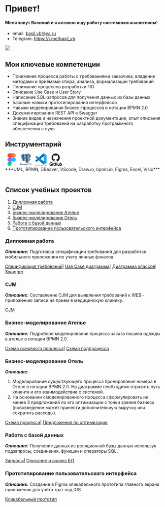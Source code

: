# Привет!
#### Меня зовут Василий и я активно ищу работу системным аналитиком!

* email: basil.vb@ya.ru
* Telegram: https://t.me/basil_vb 
<div id="badges">
  <a href="https://t.me/basil_vb">
    <img src="https://img.shields.io/badge/Telegram-blue?logo=telegram&logoColor=white&style=for-the-badge"/>
  </a>
</div>

## Мои ключевые компетенции

* Понимание процесса работы с требованиями заказчика, владение методами и приёмами сбора, анализа, формализации требований
* Понимание процессов разработки ПО
* Описание Use Case и User Story
* Написание SQL-запросов для получения данных из базы данных
* Базовые навыки прототипирования интерфейсов
* Навыки моделирования бизнес-процессов в нотации BPMN 2.0
* Документирование REST API в Swagger
* Знание видов и назначения проектной документации, опыт описания спецификации требований на разработку программного обеспечения с нуля

## Инструментарий

<div>
  <img src="https://github.com/devicons/devicon/blob/1119b9f84c0290e0f0b38982099a2bd027a48bf1/icons/figma/figma-original.svg" title="Figma" alt="Figma" width="40" height="40"/>&nbsp;
  <img src="https://github.com/devicons/devicon/blob/1119b9f84c0290e0f0b38982099a2bd027a48bf1/icons/postgresql/postgresql-original-wordmark.svg" title="PostgreSQL" alt="PostgreSQL" width="40" height="40"/>&nbsp;
  <img src="https://github.com/devicons/devicon/blob/master/icons/vscode/vscode-original-wordmark.svg" title="VSCode" alt="VSCode" width="40" height="40"/>&nbsp;
  <img src="https://github.com/devicons/devicon/blob/1119b9f84c0290e0f0b38982099a2bd027a48bf1/icons/github/github-original-wordmark.svg" title="GitHub" **alt="GitHub" width="40" height="40"/>
</div>
***UML, BPMN, DBeaver, VScode, Draw.io, bpmn.io, Figma, Excel, Visio*** 

<div id="header" align="center">
  <img src="https://komarev.com/ghpvc/?username=Basil518&style=flat-square&color=blue" alt=""/>
</div>

## Список учебных проектов
1. [Дипломная работа](#дипломная-работа)
2. [CJM](#cjm)
3. [Бизнес-моделирование Ателье](#бизнес-моделирование-ателье)
4. [Бизнес-моделирование Отель](#бизнес-моделирование-отель)
5. [Работа с базой данных](#работа-с-базой-данных)
6. [Прототипирование пользовательского интерфейса](#прототипирование-пользовательского-интерфейса)

### Дипломная работа
_**Описание:**_ Подготовка спецификации требований для разработки мобильного приложения по учету личных финасов.

[Спецификация требований](https://github.com/Basil518/Basil518/blob/a90ef8e01a4597006e2bb6ffcb050e5cdc48a663/1.%20SRS%20%D0%94%D0%B8%D0%BF%D0%BB%D0%BE%D0%BC%20%D0%91%D1%83%D1%85%D1%82%D0%B8%D1%8F%D1%80%D0%BE%D0%B2%20SAL-25%20(2).pdf)| [Use Case диаграмма](https://drive.google.com/file/d/1f1YCMgcssd2DJ5UTYxQaBlafCMrTbBDc/view?usp=sharing)| [Диаграмма классов](https://drive.google.com/file/d/1Mty7ap3SdBmgmPFyvICJhZ9BLdQgApEl/view?usp=sharing)| [Swagger](https://app.swaggerhub.com/apis/BASILVB/MyFinance/1)
### CJM
_**Описание:**_ Составление CJM для выявления требований к WEB - приложению записи на прием в медицинскую клинику.

[CJM](https://github.com/Basil518/Basil518/blob/e6cab509123b6317089f50358f35581440fd8848/3.%20CJM%20%D0%9A%D0%BB%D0%B8%D0%BD%D0%B8%D0%BA%D0%B0%20-%20%D0%9B%D0%B8%D1%81%D1%821%20(2).pdf)
### Бизнес-моделирование Ателье
_**Описание:**_ Подробное моделирование процесса заказа пошива одежды в ателье в нотации BPMN 2.0.

[Схема основного процесса](https://github.com/Basil518/Basil518/blob/e6cab509123b6317089f50358f35581440fd8848/4.1.%20%D0%91%D0%B8%D0%B7%D0%BD%D0%B5%D1%81%20%D0%BC%D0%BE%D0%B4%D0%B5%D0%BB%D0%B8%D1%80.%20%D0%BE%D1%81%D0%BD.%20%D0%BF%D1%80%D0%BE%D1%86..svg)| [Схема подпроцесса](https://github.com/Basil518/Basil518/blob/e6cab509123b6317089f50358f35581440fd8848/4.2.%20%D0%91%D0%B8%D0%B7%D0%BD%D0%B5%D1%81%20%D0%BC%D0%BE%D0%B4%D0%B5%D0%BB%D0%B8%D1%80.%20%D0%BF%D0%BE%D0%B4%D0%BF%D1%80%D0%BE%D1%86.svg)

### Бизнес-моделирование Отель
_**Описание:**_ 
1. Моделирование существующего процесса бронирования номера в Отеле в нотации BPMN 2.0. На диаграмме необходимо отразить путь клиента и его взаимодействие с системой.
2. На основании смоделированного процесса сформулировать не менее 3 предложений по его оптимизации с точки зрения бизнеса (нововведение может принести дополнительную выручку или сократить расходы).

[Схема процесса](https://github.com/Basil518/Basil518/blob/988da8fb39c048296025ef818736e27968db834a/5.1.%20%D0%A1%D1%85%D0%B5%D0%BC%D0%B0%20%D1%80%D0%B5%D0%B3%D0%B8%D1%81%D1%82%D1%80%D0%B0%D1%86%D0%B8%D1%8F%20%D0%BA%D0%BB%D0%B8%D0%B5%D0%BD%D1%82%D0%B0%20%D0%B3%D0%BE%D1%81%D1%82%D0%B8%D0%BD%D0%B8%D1%86%D0%B0.svg)| [Предложения по оптимизации](https://github.com/Basil518/Basil518/blob/47a1a5a52d90385ce07c0598a9c88f91232aae06/5.2.%20%D0%9F%D1%80%D0%B5%D0%B4%D0%BB%D0%BE%D0%B6%D0%B5%D0%BD%D0%B8%D1%8F%20%D0%BF%D0%BE%20%D0%BE%D0%BF%D1%82%D0%B8%D0%BC%D0%B8%D0%B7%D0%B0%D1%86%D0%B8%D0%B8.pdf)

### Работа с базой данных
_**Описание:**_ Получение данных из реляционной базы данных используя подзапросы, соединения, функции и операторы SQL.

[Запросы](https://github.com/Basil518/Basil518/blob/47a1a5a52d90385ce07c0598a9c88f91232aae06/6.%20%D0%98%D1%82%D0%BE%D0%B3%D0%BE%D0%B2%D0%BE%D0%B5_SQL.sql)|  [Описание и анализ БД](https://github.com/Basil518/Basil518/blob/47a1a5a52d90385ce07c0598a9c88f91232aae06/6.1.%20%D0%98%D1%82%D0%BE%D0%B3%D0%BE%D0%B2%D0%B0%D1%8F_%D1%80%D0%B0%D0%B1%D0%BE%D1%82%D0%B0_SQL__%D0%91%D1%83%D1%85%D1%82%D1%8F%D0%B8%D1%80%D0%BE%D0%B2_%D0%92.docx.pdf)

### Прототипирование пользовательского интерфейса
_**Описание:**_ Создание в Figma кликабельного прототипа главного экрана приложения для учёта трат под IOS

[Кликабельный прототип](https://www.figma.com/proto/1CWphMBHAD7xupmzf2muJ6/%D0%94%D0%97-%D0%9A%D0%BB%D0%B8%D0%BA%D0%B0%D0%B1%D0%B5%D0%BB%D1%8C%D0%BD%D1%8B%D0%B9-%D0%BF%D1%80%D0%BE%D1%82%D0%BE%D1%82%D0%B8%D0%BF?page-id=0%3A1&node-id=1-487&viewport=319%2C519%2C0.74&scaling=scale-down&starting-point-node-id=1%3A487)
